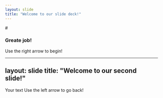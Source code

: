 ```yaml
---
layout: slide
title: "Welcome to our slide deck!"
---
```

#<h3>Greate job!</h3>
Use the right arrow to begin!

---
layout: slide
title: "Welcome to our second slide!"
---
Your text
Use the left arrow to go back!
